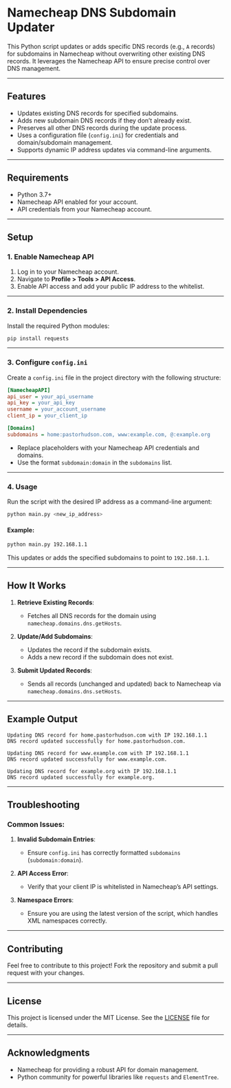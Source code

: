 # Namecheap DNS Subdomain Updater

This Python script updates or adds specific DNS records (e.g., `A` records) for subdomains in Namecheap without overwriting other existing DNS records. It leverages the Namecheap API to ensure precise control over DNS management.

---

## Features

- Updates existing DNS records for specified subdomains.
- Adds new subdomain DNS records if they don’t already exist.
- Preserves all other DNS records during the update process.
- Uses a configuration file (`config.ini`) for credentials and domain/subdomain management.
- Supports dynamic IP address updates via command-line arguments.

---

## Requirements

- Python 3.7+
- Namecheap API enabled for your account.
- API credentials from your Namecheap account.

---

## Setup

### 1. Enable Namecheap API

1. Log in to your Namecheap account.
2. Navigate to **Profile > Tools > API Access**.
3. Enable API access and add your public IP address to the whitelist.

---

### 2. Install Dependencies

Install the required Python modules:
```bash
pip install requests
```

---

### 3. Configure `config.ini`

Create a `config.ini` file in the project directory with the following structure:

```ini
[NamecheapAPI]
api_user = your_api_username
api_key = your_api_key
username = your_account_username
client_ip = your_client_ip

[Domains]
subdomains = home:pastorhudson.com, www:example.com, @:example.org
```

- Replace placeholders with your Namecheap API credentials and domains.
- Use the format `subdomain:domain` in the `subdomains` list.

---

### 4. Usage

Run the script with the desired IP address as a command-line argument:
```bash
python main.py <new_ip_address>
```

#### Example:
```bash
python main.py 192.168.1.1
```

This updates or adds the specified subdomains to point to `192.168.1.1`.

---

## How It Works

1. **Retrieve Existing Records**:
   - Fetches all DNS records for the domain using `namecheap.domains.dns.getHosts`.

2. **Update/Add Subdomains**:
   - Updates the record if the subdomain exists.
   - Adds a new record if the subdomain does not exist.

3. **Submit Updated Records**:
   - Sends all records (unchanged and updated) back to Namecheap via `namecheap.domains.dns.setHosts`.

---

## Example Output

```plaintext
Updating DNS record for home.pastorhudson.com with IP 192.168.1.1
DNS record updated successfully for home.pastorhudson.com.

Updating DNS record for www.example.com with IP 192.168.1.1
DNS record updated successfully for www.example.com.

Updating DNS record for example.org with IP 192.168.1.1
DNS record updated successfully for example.org.
```

---

## Troubleshooting

### Common Issues:

1. **Invalid Subdomain Entries**:
   - Ensure `config.ini` has correctly formatted `subdomains` (`subdomain:domain`).

2. **API Access Error**:
   - Verify that your client IP is whitelisted in Namecheap’s API settings.

3. **Namespace Errors**:
   - Ensure you are using the latest version of the script, which handles XML namespaces correctly.

---

## Contributing

Feel free to contribute to this project! Fork the repository and submit a pull request with your changes.

---

## License

This project is licensed under the MIT License. See the [LICENSE](LICENSE) file for details.

---

## Acknowledgments

- Namecheap for providing a robust API for domain management.
- Python community for powerful libraries like `requests` and `ElementTree`.

